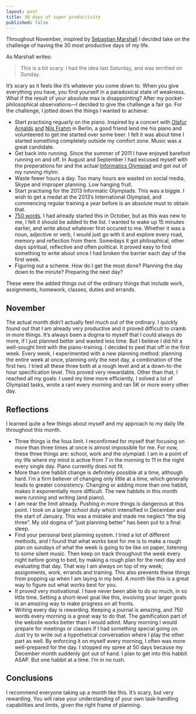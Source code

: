 ```yaml
---                                                                                                                                                                                                         
layout: post                                                                                                                                                                                                
title: 30 days of super productivity
published: false
---   
```


<div class="intro">
  Throughout November, inspired by <a href="http://sebastianmarshall.com/what-if-you-were-to-commit-to-having-the-most-productive-90-days-of-your-life">Sebastian Marshall</a>
  I decided take on the challenge of having the 30 most productive days of my
  life.
</div>

As Marshall writes:

> This is a bit scary. I had the idea last Saturday, and was terrified on
> Sunday.

It’s scary as it feels like it’s whatever you come down to. When you give
everything you have, you find yourself in a paradoxical state of weakness. What
if the result of your absolute max is disappointing? After my
  pocket-philosophical observations—I decided to give the challenge a fair go.
  For the challenge, I jotted down the things I wanted to achieve:

* Start practising reguarly on the piano. Inspired by a concert with [Olafur Arnalds](http://www.youtube.com/watch?v=0kYc55bXJFI)
  [and](http://www.youtube.com/watch?v=itErRn4T2no) [Nils Frahm](http://www.youtube.com/watch?v=wkbf1-cVUuY) 
  in Berlin, a good friend lend me his piano and volunteered to get me started
  over some beer. I felt it was about time I started something completely
  outside my comfort zone. Music
  was a great candidate.
*  Get back into running. Since the summer of 2011 I have enjoyed barefoot
   running on and off. In August and September I had excused myself with the
   preperations for and the actual [Informatics Olympiad](http://sirupsen.com/my-journey-to-the-international-olympiad-in-informatics/)
   and got out of my running rhytm.
* Waste fewer hours a day. Too many hours are wasted on social media, Skype and
  improper planning. Low hanging fruit.
* Start practising for the 2013 Informatic Olympiads. This was a biggie. I wish
  to get a medal at the 2013’s International Olympiad, and commencing regular
  training a year before is an absolute must to obtain that.
* [750 words](http://750words.com/). I had already started this in October, but
  as this was new to me, I felt it should be added to the list. I wanted to wake
  up 15 minutes earlier, and write about whatever first occured to me. Whether
  it was a noun, adjective or verb, I would just go with it and explore every
  road, memory and reflection from there. Somedays it got philosphical, other
  days spiritual, reflective and often political. It proved easy to find
  something to write about once I had broken the barrier each day of the first
  week.
* Figuring out a scheme. How do I get the most done? Planning the day down to
  the minute? Preparing the next day?

These were the added things out of the ordinary things that include work,
assignments, homework, classes, duties and errands.

## November

The actual month didn’t actually feel much out of the
ordinary. I quickly found out that I am already very productive and it proved
difficult to cramb in more things. It’s always been a dogma to myself that I
could always do more, if I just planned better and wasted less time. But I
believe I did hit a well-sought limit with the piano-training. I decided to peel
that off in the first week. Every week, I experimented with a new planning
method: planning the entire week at once, planning only the next day, a
combination of the first two. I tried all these three both at a rough level and
at a down-to-the hour specification level. This proved very rewardable. Other
than that, I reached all my goals: I used my time more efficiently, I solved a
lot of Olympiad tasks, wrote a rant every morning and ran 5K or more every other
day.

## Reflections 

I learned quite a few things about myself and my approach to my
daily life throughout this month.

* Three things is the fous limit. I reconfirmed for myself that focusing on more
  than three times at once is almost impossible for me. For now, these three
  things are: school, work and the olympiad. I am in a point of my life where my
  mind is active from 7 in the morning to 11 in the night every single day.
  Piano currently does not fit.
* More than one habbit change is definitely possible at a time, although hard.
  I’m a firm believer of changing only little at a time, which generally leads
  to greater consistency. Changing or adding more than one habbit, makes it
  exponentially more difficult. The new habbits in this month were running and
  writing (and piano).
* I am near the limit already. Pushing in more things is dangerous at this
  point. I took on a larger school duty which intensified in December and the
  start of January. This was a mistake and made me neglect “the big three”. My
  old dogma of “just planning better” has been put to a final sleep.
* Find your personal best planning system. I tried a lot of different methods,
  and I found that what works best for me is to make a rough plan on sundays of
  what the week is going to be like on paper, listening to some silent music.
  Then keep on track throughout the week every night before going to bed, by
  making a rough plan for the next day and evaluating that day. That way I am
  always on top of my week; assignments, work, errands and training. This also
  prevents these things from popping up when I am laying in my bed. A month like
  this is a great way to figure out what works best for you.
* It proved very motivational. I have never been able to do so much, in so
  little time. Setting a short-level goal like this, involving your larger goals
  is an amazing way to make progress on all fronts.
* Writing every day is rewarding. Keeping a journal is amazing, and 750 words
  every morning is a great way to do that. The gamification part of the website
  works better than I would admit. Many morning I would prepare for meetings or
  classes if I had something special going on. Just try to write out a
  hypothetical conversation where I play the other part as well. By enforcing it
  on myself every morning, I often was more well-prepared for the day. I stopped
  my spree at 50 days because my December month suddenly got out of hand. I plan
  to get into this habbit ASAP. But one habbit at a time. I’m in no rush.

## Conclusions

I recommend everyone taking up a month like this. It’s scary, but very
rewarding. You will raise your understanding of your own task-handling
capabilities and limits, given the right frame of planning.
